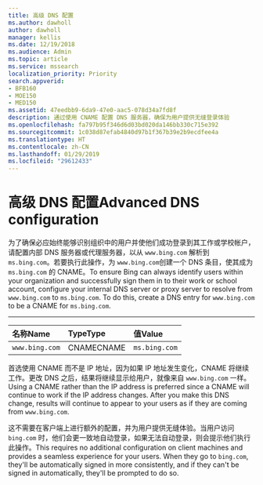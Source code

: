 ```yaml
---
title: 高级 DNS 配置
ms.author: dawholl
author: dawholl
manager: kellis
ms.date: 12/19/2018
ms.audience: Admin
ms.topic: article
ms.service: mssearch
localization_priority: Priority
search.appverid:
- BFB160
- MOE150
- MED150
ms.assetid: 47eedbb9-6da9-47e0-aac5-078d34a7fd8f
description: 通过使用 CNAME 配置 DNS 服务器，确保为用户提供无缝登录体验
ms.openlocfilehash: fa797b95f346d6d03bd020da146bb330c715e392
ms.sourcegitcommit: 1c038d87efab4840d97b1f367b39e2b9ecdfee4a
ms.translationtype: HT
ms.contentlocale: zh-CN
ms.lasthandoff: 01/29/2019
ms.locfileid: "29612433"
---
```

# <a name="advanced-dns-configuration"></a><span data-ttu-id="61f9e-103">高级 DNS 配置</span><span class="sxs-lookup"><span data-stu-id="61f9e-103">Advanced DNS configuration</span></span>

<span data-ttu-id="61f9e-p101">为了确保必应始终能够识别组织中的用户并使他们成功登录到其工作或学校帐户，请配置内部 DNS 服务器或代理服务器，以从 `www.bing.com` 解析到 `ms.bing.com`。若要执行此操作，为 `www.bing.com`创建一个 DNS 条目，使其成为 `ms.bing.com` 的 CNAME。</span><span class="sxs-lookup"><span data-stu-id="61f9e-p101">To ensure Bing can always identify users within your organization and successfully sign them in to their work or school account, configure your internal DNS server or proxy server to resolve from `www.bing.com` to `ms.bing.com`. To do this, create a DNS entry for `www.bing.com` to be a CNAME for `ms.bing.com`.</span></span>
  
****

|<span data-ttu-id="61f9e-106">**名称**</span><span class="sxs-lookup"><span data-stu-id="61f9e-106">**Name**</span></span>|<span data-ttu-id="61f9e-107">**Type**</span><span class="sxs-lookup"><span data-stu-id="61f9e-107">**Type**</span></span>|<span data-ttu-id="61f9e-108">**值**</span><span class="sxs-lookup"><span data-stu-id="61f9e-108">**Value**</span></span>|
|:-----|:-----|:-----|
|`www.bing.com`  <br/> |<span data-ttu-id="61f9e-109">CNAME</span><span class="sxs-lookup"><span data-stu-id="61f9e-109">CNAME</span></span>  <br/> |`ms.bing.com`  <br/> |
   
<span data-ttu-id="61f9e-p102">首选使用 CNAME 而不是 IP 地址，因为如果 IP 地址发生变化，CNAME 将继续工作。更改 DNS 之后，结果将继续显示给用户，就像来自 `www.bing.com` 一样。</span><span class="sxs-lookup"><span data-stu-id="61f9e-p102">Using a CNAME rather than the IP address is preferred since a CNAME will continue to work if the IP address changes. After you make this DNS change, results will continue to appear to your users as if they are coming from `www.bing.com`.</span></span> 
  
<span data-ttu-id="61f9e-p103">这不需要在客户端上进行额外的配置，并为用户提供无缝体验。当用户访问 `bing.com` 时，他们会更一致地自动登录，如果无法自动登录，则会提示他们执行此操作。</span><span class="sxs-lookup"><span data-stu-id="61f9e-p103">This requires no additional configuration on client machines and provides a seamless experience for your users. When they go to `bing.com`, they'll be automatically signed in more consistently, and if they can't be signed in automatically, they'll be prompted to do so.</span></span>
